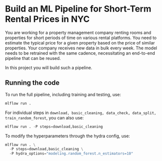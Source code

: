 # Build an ML Pipeline for Short-Term Rental Prices in NYC

You are working for a property management company renting rooms and properties for short periods of 
time on various rental platforms. You need to estimate the typical price for a given property based 
on the price of similar properties. Your company receives new data in bulk every week. The model needs 
to be retrained with the same cadence, necessitating an end-to-end pipeline that can be reused.

In this project you will build such a pipeline.

## Running the code

To run the full pipeline, including training and testing, use:
```python
mlflow run .
```

For individual steps in `download, basic_cleaning, data_check, data_split, train_random_forest`, you can also use:

```python
mlflow run . -P steps=download,basic_cleaning
```
To modify the hyperparameters through the hydra config, use:

```python
mlflow run . \
  -P steps=download,basic_cleaning \
  -P hydra_options="modeling.random_forest.n_estimators=10"
```
